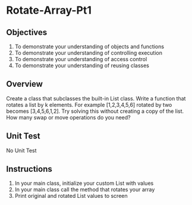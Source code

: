 # Rotate-Array-Pt1

## Objectives

1. To demonstrate your understanding of objects and functions
2. To demonstrate your understanding of controlling execution
3. To demonstrate your understanding of access control
4. To demonstrate your understanding of reusing classes


## Overview

Create a class that subclasses the built-in List class. Write a function that rotates a list by k elements. For example [1,2,3,4,5,6] rotated by two becomes [3,4,5,6,1,2]. Try solving this without creating a copy of the list. How many swap or move operations do you need?


## Unit Test

No Unit Test

## Instructions

1. In your main class, initialize your custom List with values
2. In your main class call the method that rotates your array
3. Print original and rotated List values to screen
